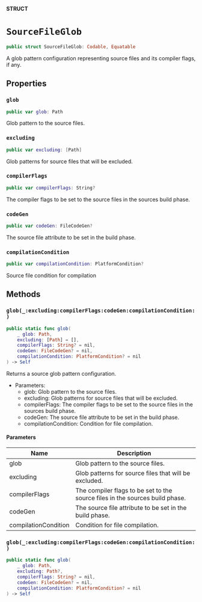 **STRUCT**

# `SourceFileGlob`

```swift
public struct SourceFileGlob: Codable, Equatable
```

A glob pattern configuration representing source files and its compiler flags, if any.

## Properties
### `glob`

```swift
public var glob: Path
```

Glob pattern to the source files.

### `excluding`

```swift
public var excluding: [Path]
```

Glob patterns for source files that will be excluded.

### `compilerFlags`

```swift
public var compilerFlags: String?
```

The compiler flags to be set to the source files in the sources build phase.

### `codeGen`

```swift
public var codeGen: FileCodeGen?
```

The source file attribute to be set in the build phase.

### `compilationCondition`

```swift
public var compilationCondition: PlatformCondition?
```

Source file condition for compilation

## Methods
### `glob(_:excluding:compilerFlags:codeGen:compilationCondition:)`

```swift
public static func glob(
    _ glob: Path,
    excluding: [Path] = [],
    compilerFlags: String? = nil,
    codeGen: FileCodeGen? = nil,
    compilationCondition: PlatformCondition? = nil
) -> Self
```

Returns a source glob pattern configuration.

- Parameters:
  - glob: Glob pattern to the source files.
  - excluding: Glob patterns for source files that will be excluded.
  - compilerFlags: The compiler flags to be set to the source files in the sources build phase.
  - codeGen: The source file attribute to be set in the build phase.
  - compilationCondition: Condition for file compilation.

#### Parameters

| Name | Description |
| ---- | ----------- |
| glob | Glob pattern to the source files. |
| excluding | Glob patterns for source files that will be excluded. |
| compilerFlags | The compiler flags to be set to the source files in the sources build phase. |
| codeGen | The source file attribute to be set in the build phase. |
| compilationCondition | Condition for file compilation. |

### `glob(_:excluding:compilerFlags:codeGen:compilationCondition:)`

```swift
public static func glob(
    _ glob: Path,
    excluding: Path?,
    compilerFlags: String? = nil,
    codeGen: FileCodeGen? = nil,
    compilationCondition: PlatformCondition? = nil
) -> Self
```
